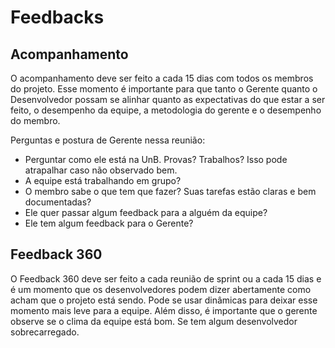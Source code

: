 # Feedbacks

## Acompanhamento

O acompanhamento deve ser feito a cada 15 dias com todos os membros do projeto. Esse momento é importante para que tanto o Gerente quanto o Desenvolvedor possam se alinhar quanto as expectativas do que estar a ser feito, o desempenho da equipe, a metodologia do gerente e o desempenho do membro. 

Perguntas e postura de Gerente nessa reunião:

+ Perguntar como ele está na UnB. Provas? Trabalhos? Isso pode atrapalhar caso não observado bem.
+ A equipe está trabalhando em grupo?
+ O membro sabe o que tem que fazer? Suas tarefas estão claras e bem documentadas?
+ Ele quer passar algum feedback para a alguém da equipe?
+ Ele tem algum feedback para o Gerente?

## Feedback 360

O Feedback 360 deve ser feito a cada reunião de sprint ou a cada 15 dias e é um momento que os desenvolvedores podem dizer abertamente como acham que o projeto está sendo. Pode se usar dinâmicas para deixar esse momento mais leve para a equipe. Além disso, é importante que o gerente observe se o clima da equipe está bom. Se tem algum desenvolvedor sobrecarregado.